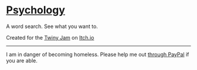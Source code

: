 # [Psychology](https://tangentfox.itch.io/psychology)

A word search. See what you want to.

Created for the [Twiny Jam](http://itch.io/jam/twiny) on [Itch.io](https://tangentfox.itch.io/psychology)

---

I am in danger of becoming homeless. Please help me out [through PayPal](https://paypal.me/guard13007) if you are able.

